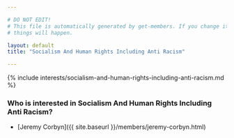 ```yaml
---

# DO NOT EDIT!
# This file is automatically generated by get-members. If you change it, bad
# things will happen.

layout: default
title: "Socialism And Human Rights Including Anti Racism"

---
```


{% include interests/socialism-and-human-rights-including-anti-racism.md %}

### Who is interested in Socialism And Human Rights Including Anti Racism?


* [Jeremy Corbyn]({{ site.baseurl }}/members/jeremy-corbyn.html)
